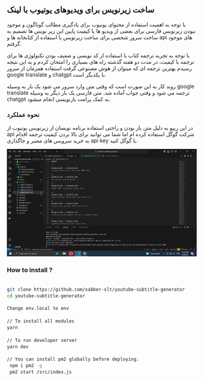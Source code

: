 ## ساخت زیرنویس برای ویدیوهای یوتیوب با لینک

با توجه به اهمیت استفاده از محتوای یوتیوب برای یادگیری مطالب گوناگون و موجود نبودن زیرنویس فارسی برای بعضی از ویدیو ها یا کیفیت پایین این زیر نویس ها تصمیم به ساخت سرور شخصی برای ساخت زیرنویس با استفاده از کتابخانه ها و api های موجود گرفتم.

با توجه به تجربه ترجمه کتاب با استفاده از کد نویسی و ضعیف بودن تکنولوژی ها برای ترجمه با کیفیت، در مدت دو هفته گذشته راه های بسیاری را امتحان کردم و به این نتیجه رسیدم بهترین ترجمه ای که میتوان از هوش مصنوعی گرفت استفاده همزمان از سرور google translate و chatgpt با یکدیگر است.

روند کار به این صورت است که وقتی متن وارد سرور می شود یک بار به وسیله google translate ترجمه می شود و وقتی جواب آماده شد، متن فارسی یک بار دیگر به وسیله chatgpt به کمک پرامت بازنویسی انجام میشود.

### نحوه عملکرد

در این ریپو به دلیل متن باز بودن و راحتی استفاده برنامه نویسان از زیرنویس یوتیوب از api شرکت گوگل استفاده کرده ام اما شما می توانید برای بالا بردن کیفیت ترجمه اقدام به خرید سرویس های معتبر و جاگذاری api key با گوگل کنید.

<p align="center">
    <img src="./demo.png" width="900"/>
</p>

### How to install ?

```sh

git clone https://github.com/sabber-slt/youtube-subtitle-generator
cd youtube-subtitle-generator

Change env.local to env

// To install all modules
yarn 

// To run developer server
yarn dev

// You can install pm2 globally before deploying.
 npm i pm2 -g
 pm2 start /src/index.js
 
```

